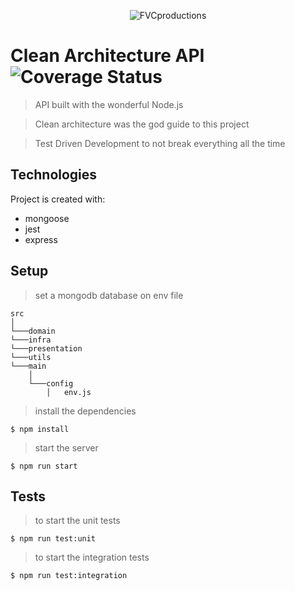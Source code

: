 <p align="center">
    <img src="https://media0.giphy.com/media/eQxrlxPiRd8kw/source.gif" title="FVCproductions" alt="FVCproductions">
<p>
    
# Clean Architecture API ![Coverage Status](http://img.shields.io/coveralls/badges/badgerbadgerbadger.svg?style=flat-square)

> API built with the wonderful Node.js

> Clean architecture was the god guide to this project

> Test Driven Development to not break everything all the time



## Technologies
Project is created with:
* mongoose
* jest
* express


## Setup
> set a mongodb database on env file

```
src 
│
└───domain
└───infra
└───presentation
└───utils
└───main
    │
    └───config
        │   env.js
```

> install the dependencies

```shell
$ npm install
```

> start the server
```shell
$ npm run start
```

## Tests
> to start the unit tests

```shell
$ npm run test:unit
```

> to start the integration tests

```shell
$ npm run test:integration
```

